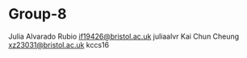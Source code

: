 # Group-8
Julia Alvarado Rubio if19426@bristol.ac.uk juliaalvr
Kai Chun Cheung xz23031@bristol.ac.uk kccs16

